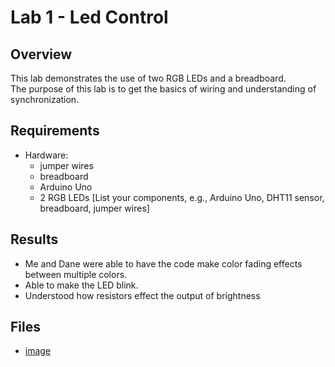 # Lab 1 - Led Control

## Overview
This lab demonstrates the use of two RGB LEDs and a breadboard.  
The purpose of this lab is to get the basics of wiring and understanding of synchronization.

## Requirements
- Hardware:
  - jumper wires
  - breadboard
  - Arduino Uno
  - 2 RGB LEDs  [List your components, e.g., Arduino Uno, DHT11 sensor, breadboard, jumper wires]

## Results
- Me and Dane were able to have the code make color fading effects between multiple colors.
- Able to make the LED blink.
- Understood how resistors effect the output of brightness

## Files
- [image](<img width="1284" height="1284" alt="IMG_4784" src="https://github.com/user-attachments/assets/91296a27-d1b8-4a19-a92e-b4926b38a067" />
)
